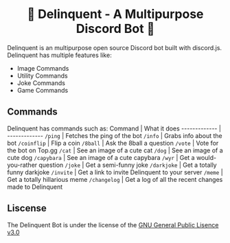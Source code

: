 <h1 align='center'>
  <br>
   🤖 Delinquent - A Multipurpose Discord Bot 🤖 
  <br>
</h1>

Delinquent is an multipurpose open source Discord bot built with discord.js. Delinquent has multiple features like:
+ Image Commands
+ Utility Commands
+ Joke Commands
+ Game Commands
## Commands ## 
Delinquent has commands such as:
Command  | What it does
------------- | -------------
`/ping` | Fetches the ping of the bot
`/info` | Grabs info about the bot
`/coinflip` | Flip a coin
`/8ball` | Ask the 8ball a question
`/vote` | Vote for the bot on Top.gg
`/cat` | See an image of a cute cat
`/dog` | See an image of a cute dog
`/capybara` | See an image of a cute capybara
`/wyr` | Get a would-you-rather question
`/joke` | Get a semi-funny joke
`/darkjoke` | Get a totally funny darkjoke
`/invite` | Get a link to invite Delinquent to your server
`/meme` | Get a totally hillarious meme
`/changelog` | Get a log of all the recent changes made to Delinquent

## Liscense ##
The Delinquent Bot is under the license of the [GNU General Public Lisence v3.0](#liscense)
